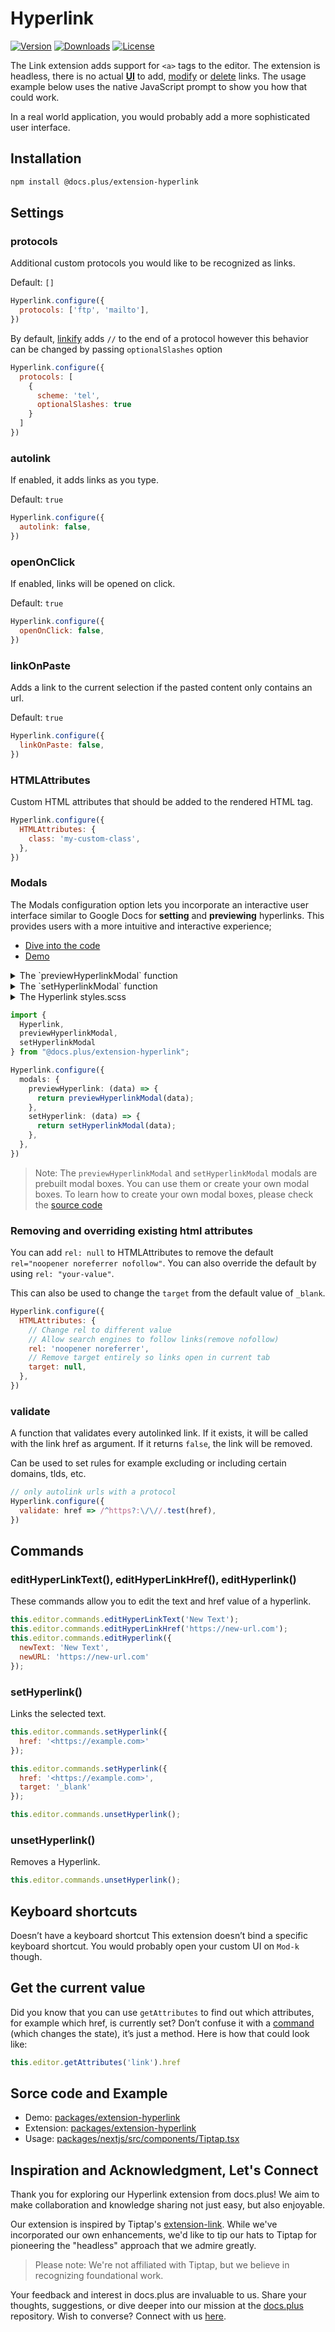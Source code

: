 # Hyperlink

[![Version](https://img.shields.io/npm/v/@docs.plus/extension-hyperlink.svg?label=version)](https://www.npmjs.com/package/@docs.plus/extension-hyperlink)
[![Downloads](https://img.shields.io/npm/dm/@docs.plus/extension-hyperlink.svg)](https://npmcharts.com/compare/@docs.plus/extension-hyperlink)
[![License](https://img.shields.io/npm/l/@docs.plus/extension-hyperlink.svg)](https://www.npmjs.com/package/@docs.plus/extension-hyperlink)

The Link extension adds support for `<a>` tags to the editor. The extension is headless, there is no actual <u>**UI**</u> to add, <u>modify</u> or <u>delete</u> links. The usage example below uses the native JavaScript prompt to show you how that could work.

In a real world application, you would probably add a more sophisticated user interface.

## Installation

````sh
npm install @docs.plus/extension-hyperlink
````

## Settings

### protocols

Additional custom protocols you would like to be recognized as links.

Default: `[]`

````js
Hyperlink.configure({
  protocols: ['ftp', 'mailto'],
})
````

By default, [linkify](https://linkify.js.org/docs/) adds `//` to the end of a protocol however this behavior can be changed by passing `optionalSlashes` option

````js
Hyperlink.configure({
  protocols: [
    {
      scheme: 'tel',
      optionalSlashes: true
    }
  ]
})
````

### autolink

If enabled, it adds links as you type.

Default: `true`

````js
Hyperlink.configure({
  autolink: false,
})
````

### openOnClick

If enabled, links will be opened on click.

Default: `true`

````js
Hyperlink.configure({
  openOnClick: false,
})
````

### linkOnPaste

Adds a link to the current selection if the pasted content only contains an url.

Default: `true`

````js
Hyperlink.configure({
  linkOnPaste: false,
})
````

### HTMLAttributes

Custom HTML attributes that should be added to the rendered HTML tag.

````js
Hyperlink.configure({
  HTMLAttributes: {
    class: 'my-custom-class',
  },
})
````

### Modals

The Modals configuration option lets you incorporate an interactive user interface similar to Google Docs for **setting** and **previewing** hyperlinks. This provides users with a more intuitive and interactive experience;

- [Dive into the code](https://github.com/HMarzban/extension-hyperlink/blob/4f37ffa18237f10d76c316844b1c2ab20b751fe9/packages/nextjs/src/components/Tiptap.tsx#L21-L28)
- [Demo](https://github.com/HMarzban/extension-hyperlink#test-drive-with-our-demo-)

<details>
<summary>The `previewHyperlinkModal` function</summary>

```ts
function previewHyperlinkModal(options) {
  const href = options.link.href;

  const hyperlinkModal = document.createElement("div");
  const removeButton = document.createElement("button");
  const copyButton = document.createElement("button");

  const newBubble = document.createElement("div");
  newBubble.classList.add("hyperlink-preview-modal__metadata");

  const hrefTitle = document.createElement("a");
  hrefTitle.setAttribute("target", "_blank");
  hrefTitle.setAttribute("rel", "noreferrer");
  hrefTitle.setAttribute("href", href);
  hrefTitle.innerText = href;

  newBubble.append(hrefTitle);

  hyperlinkModal.classList.add("hyperlink-preview-modal");

  removeButton.classList.add("hyperlink-preview-modal__remove-button");
  removeButton.innerHTML = "remove";

  copyButton.classList.add("hyperlink-preview-modal__copy-button");
  copyButton.innerHTML = "copy";

  removeButton.addEventListener("click", () => {
    options.tippy.hide();
    return options.editor.chain().focus().unsetHyperlink().run();
  });

  copyButton.addEventListener("click", () => {
    options.tippy.hide();
    navigator.clipboard.writeText(href);
  });

  hyperlinkModal.append(newBubble, copyButton, removeButton);

  return hyperlinkModal;
}

```

</details>

<details>
<summary>The `setHyperlinkModal` function</summary>

```ts
import { Editor } from "@tiptap/core";
import { find } from "linkifyjs";

let tooltip = undefined;

function setHyperlinkModal(options) {
  // Create the tooltip instance
  if (!tooltip) tooltip = new options.Tooltip(options);

  // Initialize the tooltip
  let { tippyModal } = tooltip.init();

  const hyperlinkModal = document.createElement("div");
  const buttonsWrapper = document.createElement("div");
  const inputsWrapper = document.createElement("div");

  hyperlinkModal.classList.add("hyperlink-set-modal");

  buttonsWrapper.classList.add("hyperlink-set-modal__buttons-wrapper");
  inputsWrapper.classList.add("hyperlink-set-modal__inputs-wrapper");

  // create a form that contain url input and a button for submit
  const form = document.createElement("form");
  const input = document.createElement("input");
  const button = document.createElement("button");

  input.setAttribute("type", "text");
  input.setAttribute("placeholder", "https://example.com");
  button.setAttribute("type", "submit");
  button.innerText = "Submit";

  inputsWrapper.append(input);
  buttonsWrapper.append(button);
  form.append(inputsWrapper, buttonsWrapper);

  hyperlinkModal.append(form);

  tippyModal.innerHTML = "";
  tippyModal.append(hyperlinkModal);
  tooltip.update(options.editor.view, {
    arrow: options.roundArrow,
  });

  // make sure
  setTimeout(() => input.focus();, 100);

  // event listenr for submit button
  form.addEventListener("submit", (event) => {
    event.preventDefault();
    const url = input.value;

    if (!url) return;

    const sanitizeURL = find(url)
      .filter((link) => link.isLink)
      .filter((link) => {
        if (options.validate) {
          return options.validate(link.value);
        }
        return true;
      })
      .at(0);

    if (!sanitizeURL?.href) return;

    tooltip?.hide();

    return options.editor
      .chain()
      .setMark(options.extentionName, { href: sanitizeURL.href })
      .setMeta("preventautohyperlink", true)
      .run();
  });
}
```

</details>

<details>
<summary>The Hyperlink styles.scss</summary>

```scss
.tippy-box {
  .hyperlink-preview-modal,
  .hyperlink-set-modal,
  .hyperlink-edit-modal {
    background-color: #fff;
    border-radius: 10px;
    border: 1px solid #dadce0;
    display: flex;
    align-items: center;
    justify-content: space-between;
    padding: 6px 6px;
    box-shadow: 0 1px 3px 1px rgba(60, 64, 67, 0.15);
    margin-top: -6px;

    &__metadata {
      width: 200px;
      display: flex;
      align-items: center;
      justify-content: flex-end;
      flex-direction: row-reverse;
      a {
        font-size: 0.9rem;
        margin-right: 6px;
        white-space: nowrap;
        overflow: hidden;
        text-overflow: ellipsis;
      }
      img {
        width: 18px;
        height: 18px;
        border-radius: 50%;
        margin-right: 8px;
      }
    }

    &__remove-button,
    &__edit-button,
    &__copy-button,
    &__apply-button {
      width: 30px;
      height: 30px;
      border-radius: 50%;
      margin: 0 0.25rem;
      display: flex;
      align-items: center;
      justify-content: center;
      transition: background-color 0.1s ease-in-out;
      &:hover {
        background-color: #eee;
      }
      > svg {
        width: 16px;
        height: 16px;
      }
    }

    form {
      display: flex;
      align-items: flex-end;
      width: 100%;
      input {
        border: 1px solid #dadce0;
        border-radius: 6px;
        padding: 0.4rem 0.8rem;
        margin-bottom: 0.2rem;
        width: 100%;
        &:last-of-type {
          margin-bottom: 0;
        }
      }
      .hyperlink-set-modal__buttons-wrapper,
      .hyperlink-edit-modal__buttons-wrapper {
        margin-left: 8px;
        button {
          border-radius: 6px;
          padding: 4px 14px;
          width: 70px;
          margin-bottom: 0.2rem;
          color: #1a73e8;
          &:hover {
            background: rgba(26, 115, 232, 0.04);
            color: #174ea6;
          }
        }
      }
    }
  }

  .tippy-svg-arrow {
    top: -6px !important;
  }
}
```

</details>

````ts
import {
  Hyperlink,
  previewHyperlinkModal,
  setHyperlinkModal
} from "@docs.plus/extension-hyperlink";

Hyperlink.configure({
  modals: {
    previewHyperlink: (data) => {
      return previewHyperlinkModal(data);
    },
    setHyperlink: (data) => {
      return setHyperlinkModal(data);
    },
  },
})
````

> Note: The `previewHyperlinkModal` and `setHyperlinkModal` modals are prebuilt modal boxes. You can use them or create your own modal boxes. To learn how to create your own modal boxes, please check the [source code](https://github.com/HMarzban/extension-hyperlink/tree/main/packages/extension-hyperlink/src/modals)

<Su>

### Removing and overriding existing html attributes

You can add `rel: null` to HTMLAttributes to remove the default `rel="noopener noreferrer nofollow"`. You can also override the default by using `rel: "your-value"`.

This can also be used to change the `target` from the default value of `_blank`.

````js
Hyperlink.configure({
  HTMLAttributes: {
    // Change rel to different value
    // Allow search engines to follow links(remove nofollow)
    rel: 'noopener noreferrer',
    // Remove target entirely so links open in current tab
    target: null,
  },
})
````

### validate

A function that validates every autolinked link. If it exists, it will be called with the link href as argument. If it returns `false`, the link will be removed.

Can be used to set rules for example excluding or including certain domains, tlds, etc.

````js
// only autolink urls with a protocol
Hyperlink.configure({
  validate: href => /^https?:\/\//.test(href),
})
````

## Commands

### editHyperLinkText(), editHyperLinkHref(), editHyperlink()

These commands allow you to edit the text and href value of a hyperlink.

```js
this.editor.commands.editHyperLinkText('New Text');
this.editor.commands.editHyperLinkHref('https://new-url.com');
this.editor.commands.editHyperlink({
  newText: 'New Text',
  newURL: 'https://new-url.com'
});
```

### setHyperlink()

Links the selected text.

````js
this.editor.commands.setHyperlink({
  href: '<https://example.com>'
});

this.editor.commands.setHyperlink({
  href: '<https://example.com>',
  target: '_blank'
});

this.editor.commands.unsetHyperlink();
````

### unsetHyperlink()

Removes a Hyperlink.

````js
this.editor.commands.unsetHyperlink();
````

## Keyboard shortcuts

Doesn’t have a keyboard shortcut
This extension doesn’t bind a specific keyboard shortcut. You would probably open your custom UI on `Mod-k` though.

## Get the current value

Did you know that you can use `getAttributes` to find out which attributes, for example which href, is currently set? Don’t confuse it with a <u>command</u> (which changes the state), it’s just a method. Here is how that could look like:

```js
this.editor.getAttributes('link').href
```

## Sorce code and Example

- Demo:
[packages/extension-hyperlink](https://github.com/HMarzban/extension-hyperlink)
- Extension:
[packages/extension-hyperlink](https://github.com/HMarzban/extension-hyperlink/tree/main/packages/extension-hyperlink)
- Usage:  [packages/nextjs/src/components/Tiptap.tsx](https://github.com/HMarzban/extension-hyperlink/blob/59f45eba1886202f4840eb2112c34574c16fe68a/packages/nextjs/src/components/Tiptap.tsx#L19-L29)

## Inspiration and Acknowledgment, Let's Connect

Thank you for exploring our Hyperlink extension from docs.plus! We aim to make collaboration and knowledge sharing not just easy, but also enjoyable.

Our extension is inspired by Tiptap's [extension-link](https://github.com/ueberdosis/tiptap/tree/main/packages/extension-link). While we've incorporated our own enhancements, we'd like to tip our hats to Tiptap for pioneering the "headless" approach that we admire greatly.
> Please note: We're not affiliated with Tiptap, but we believe in recognizing foundational work.

Your feedback and interest in docs.plus are invaluable to us. Share your thoughts, suggestions, or dive deeper into our mission at the [docs.plus](https://github.com/docs-plus/docs.plus) repository. Wish to converse? Connect with us [here](https://github.com/docs-plus/docs.plus#-connect-with-us).

